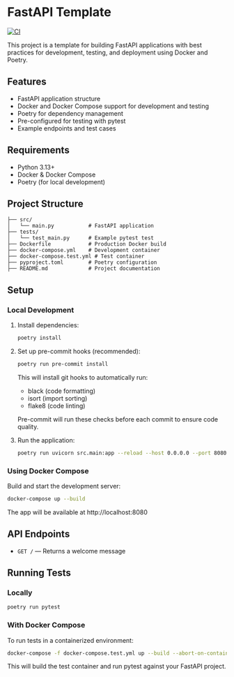 
# FastAPI Template

[![CI](https://github.com/kevyder/fastapi_template/actions/workflows/ci.yml/badge.svg?branch=master)](https://github.com/kevyder/fastapi_template/actions/workflows/ci.yml)

This project is a template for building FastAPI applications with best practices for development, testing, and deployment using Docker and Poetry.

## Features

- FastAPI application structure
- Docker and Docker Compose support for development and testing
- Poetry for dependency management
- Pre-configured for testing with pytest
- Example endpoints and test cases

## Requirements

- Python 3.13+
- Docker & Docker Compose
- Poetry (for local development)

## Project Structure

```
├── src/
│   └── main.py           # FastAPI application
├── tests/
│   └── test_main.py      # Example pytest test
├── Dockerfile            # Production Docker build
├── docker-compose.yml    # Development container
├── docker-compose.test.yml # Test container
├── pyproject.toml        # Poetry configuration
├── README.md             # Project documentation
```

## Setup

### Local Development

1. Install dependencies:
	```sh
	poetry install
	```

2. Set up pre-commit hooks (recommended):
	```sh
	poetry run pre-commit install
	```
	This will install git hooks to automatically run:
	- black (code formatting)
	- isort (import sorting)
	- flake8 (code linting)

	Pre-commit will run these checks before each commit to ensure code quality.

3. Run the application:
	```sh
	poetry run uvicorn src.main:app --reload --host 0.0.0.0 --port 8080
	```

### Using Docker Compose

Build and start the development server:

```sh
docker-compose up --build
```

The app will be available at http://localhost:8080

## API Endpoints

- `GET /` — Returns a welcome message

## Running Tests

### Locally

```sh
poetry run pytest
```

### With Docker Compose

To run tests in a containerized environment:

```sh
docker-compose -f docker-compose.test.yml up --build --abort-on-container-exit
```

This will build the test container and run pytest against your FastAPI project.
